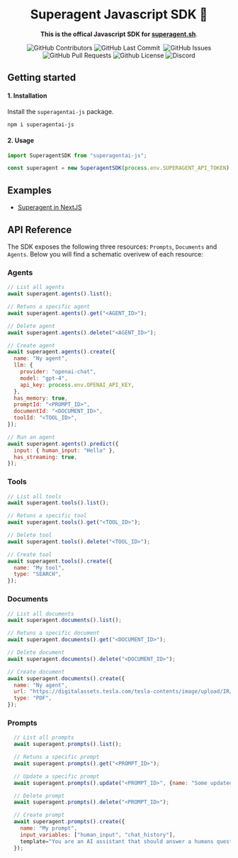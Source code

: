 <div align="center">

# Superagent Javascript SDK 🥷

**This is the offical Javascript SDK for [superagent.sh](https://superagents.sh)**.

<p>
<img alt="GitHub Contributors" src="https://img.shields.io/github/contributors/homanp/superagent-js" />
<img alt="GitHub Last Commit" src="https://img.shields.io/github/last-commit/homanp/superagent-js" />
<img alt="" src="https://img.shields.io/github/repo-size/homanp/superagent-js" />
<img alt="GitHub Issues" src="https://img.shields.io/github/issues/homanp/superagent-js" />
<img alt="GitHub Pull Requests" src="https://img.shields.io/github/issues-pr/homanp/superagent-js" />
<img alt="Github License" src="https://img.shields.io/badge/License-MIT-yellow.svg" />
<img alt="Discord" src="https://img.shields.io/discord/1110910277110743103?label=Discord&logo=discord&logoColor=white&style=plastic&color=d7b023)](https://discord.gg/e8j7mgjDUK" />
</p>

</div>

## Getting started

#### 1. Installation

Install the `superagentai-js` package.

```bash
npm i superagentai-js
```

#### 2. Usage

```javascript
import SuperagentSDK from "superagentai-js";

const superagent = new SuperagentSDK(process.env.SUPERAGENT_API_TOKEN);
```

## Examples

- [Superagent in NextJS](https://github.com/homanp/nextjs-superagent)

## API Reference

The SDK exposes the following three resources: `Prompts`, `Documents` and `Agents`. Below you will find a schematic overivew of each resource:

### Agents

```javascript
// List all agents
await superagent.agents().list();

// Retuns a specific agent
await superagent.agents().get("<AGENT_ID>");

// Delete agent
await superagent.agents().delete("<AGENT_ID>");

// Create agent
await superagent.agents().create({
  name: "Ny agent",
  llm: {
    provider: "openai-chat",
    model: "gpt-4",
    api_key: process.env.OPENAI_API_KEY,
  },
  has_memory: true,
  promptId: "<PROMPT_ID>",
  documentId: "<DOCUMENT_ID>",
  toolId: "<TOOL_ID>",
});

// Run an agent
await superagent.agents().predict({
  input: { human_input: "Hello" },
  has_streaming: true,
});
```

### Tools

```javascript
// List all tools
await superagent.tools().list();

// Retuns a specific tool
await superagent.tools().get("<TOOL_ID>");

// Delete tool
await superagent.tools().delete("<TOOL_ID>");

// Create tool
await superagent.tools().create({
  name: "My tool",
  type: "SEARCH",
});
```

### Documents

```javascript
// List all documents
await superagent.documents().list();

// Retuns a specific document
await superagent.documents().get("<DOCUMENT_ID>");

// Delete document
await superagent.documents().delete("<DOCUMENT_ID>");

// Create document
await superagent.documents().create({
  name: "Ny agent",
  url: "https://digitalassets.tesla.com/tesla-contents/image/upload/IR/TSLA-Q1-2023-Update",
  type: "PDF",
});
```

### Prompts

```javascript
  // List all prompts
  await superagent.prompts().list();

  // Retuns a specific prompt
  await superagent.prompts().get("<PROMPT_ID>");

  // Update a specific prompt
  await superagent.prompts().update("<PROMPT_ID>", {name: "Some updated name"});

  // Delete prompt
  await superagent.prompts().delete("<PROMPT_ID>");

  // Create prompt
  await superagent.prompts().create({
    name: "My prompt",
    input_variables: ["human_input", "chat_history"],
    template="You are an AI assistant that should answer a humans question. \n {chat_history} \n\n Human input: {human_input} \n Answer:"
  });
```
